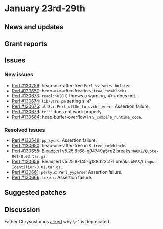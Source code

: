 # January 23rd-29th

## News and updates


## Grant reports


## Issues

### New issues

* [Perl #130256](http://rt.perl.org/Ticket/Display.html?id=130256):
  heap-use-after-free `Perl_sv_setpv_bufsize`.
* [Perl #130650](http://rt.perl.org/Ticket/Display.html?id=130650):
  heap-use-after-free in `S_free_codeblocks`.
* [Perl #130673](http://rt.perl.org/Ticket/Display.html?id=130673):
  `readline(FH)` throws a warning, `<FH>` does not.
* [Perl #130674](http://rt.perl.org/Ticket/Display.html?id=130674):
  `lib/vars.pm` setting `$^H`?
* [Perl #130675](http://rt.perl.org/Ticket/Display.html?id=130675):
  `utf8.c`: `Perl_utf8n_to_uvchr_error`: Assertion failure.
* [Perl #130679](http://rt.perl.org/Ticket/Display.html?id=130679):
  `tr'''` does not work properly.
* [Perl #130684](http://rt.perl.org/Ticket/Display.html?id=130684):
  heap-buffer-overflow in `S_compile_runtime_code`.

### Resolved issues

* [Perl #130548](http://rt.perl.org/Ticket/Display.html?id=130548):
  `pp_sys.c`: Assertion failure.
* [Perl #130650](http://rt.perl.org/Ticket/Display.html?id=130650):
  heap-use-after-free in `S_free_codeblocks`.
* [Perl #130655](http://rt.perl.org/Ticket/Display.html?id=130655):
  Bleadperl v5.25.8-68-g94749a5ed2 breaks
  `MAUKE/Quote-Ref-0.03.tar.gz`.
* [Perl #130656](http://rt.perl.org/Ticket/Display.html?id=130656):
  Bleadperl v5.25.8-145-g188d22cf71 breaks
  `AMBS/Lingua-Identifier-0.01.tar.gz`.
* [Perl #130661](http://rt.perl.org/Ticket/Display.html?id=130661):
  `perly.c`: `Perl_yyparse`: Assertion failure.
* [Perl #130666](http://rt.perl.org/Ticket/Display.html?id=130666):
  `toke.c`: Assertion failure.

## Suggested patches

## Discussion

Father Chrysostomos
[asked](http://nntp.perl.org/group/perl.perl5.porters/242693)
why `` \c` `` is deprecated.
